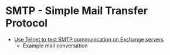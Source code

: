 SMTP - Simple Mail Transfer Protocol
====


* [Use Telnet to test SMTP communication on Exchange servers](https://docs.microsoft.com/en-us/exchange/mail-flow/test-smtp-with-telnet?view=exchserver-2019)
    * Example mail conversation